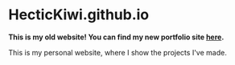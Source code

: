 # HecticKiwi.github.io

**This is my old website! You can find my new portfolio site [here](https://hectickiwi.vercel.app/).**

This is my personal website, where I show the projects I've made.
